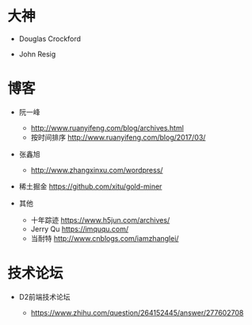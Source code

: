 # 大神

- Douglas Crockford

- John Resig

# 博客

- 阮一峰

  - <http://www.ruanyifeng.com/blog/archives.html>
  - 按时间排序 <http://www.ruanyifeng.com/blog/2017/03/>

- 张鑫旭

  - <http://www.zhangxinxu.com/wordpress/>

- 稀土掘金 <https://github.com/xitu/gold-miner>

- 其他

  - 十年踪迹 <https://www.h5jun.com/archives/>
  - Jerry Qu <https://imququ.com/>
  - 当耐特 <http://www.cnblogs.com/iamzhanglei/>

# 技术论坛

- D2前端技术论坛

  - <https://www.zhihu.com/question/264152445/answer/277602708>
